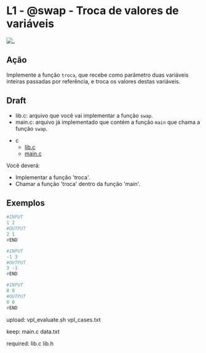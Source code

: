 # L1 - @swap - Troca de valores de variáveis

![_](cover.jpg)

## Ação

Implemente a função `troca`, que recebe como parâmetro duas variáveis inteiras passadas por referência, e troca os valores destas variáveis.


## Draft

- lib.c: arquivo que você vai implementar a função `swap`.
- main.c: arquivo já implementado que contém a função `main` que chama a função `swap`.

<!-- links .cache/draft -->
- c
  - [lib.c](.cache/draft/c/lib.c)
  - [main.c](.cache/draft/c/main.c)
<!-- links -->

Você deverá:

- Implementar a função 'troca'.
- Chamar a função 'troca' dentro da função 'main'.

## Exemplos

``` py
#INPUT
1 2
#OUTPUT
2 1
#END
```

```py
#INPUT
-1 3
#OUTPUT
3 -1
#END
```

```py
#INPUT
0 0
#OUTPUT
0 0
#END
```


upload:
   vpl_evaluate.sh
   vpl_cases.txt

keep:
   main.c
   data.txt

required:
   lib.c
   lib.h